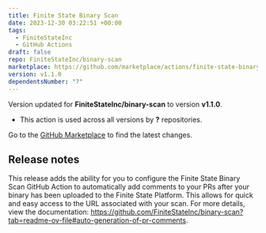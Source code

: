 ```yaml
---
title: Finite State Binary Scan
date: 2023-12-30 03:22:51 +00:00
tags:
  - FiniteStateInc
  - GitHub Actions
draft: false
repo: FiniteStateInc/binary-scan
marketplace: https://github.com/marketplace/actions/finite-state-binary-scan
version: v1.1.0
dependentsNumber: "?"
---
```



Version updated for **FiniteStateInc/binary-scan** to version **v1.1.0**.
- This action is used across all versions by **?** repositories.

Go to the [GitHub Marketplace](https://github.com/marketplace/actions/finite-state-binary-scan) to find the latest changes.

## Release notes

This release adds the ability for you to configure the Finite State Binary Scan GitHub Action to automatically add comments to your PRs after your binary has been uploaded to the Finite State Platform. This allows for quick and easy access to the URL associated with your scan. For more details, view the documentation: https://github.com/FiniteStateInc/binary-scan?tab=readme-ov-file#auto-generation-of-pr-comments.
